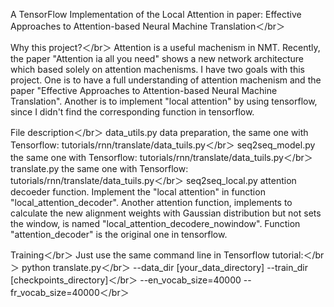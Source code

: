 A TensorFlow Implementation of the Local Attention in paper: Effective Approaches to Attention-based Neural Machine Translation＜/br＞

Why this project?＜/br＞
  Attention is a useful machenism in NMT. Recently, the paper "Attention ia all you need" shows a new network 
  architecture which based solely on attention machenisms. I have two goals with this project. One is to have a 
  full understanding of attention machenism and the paper "Effective Approaches to Attention-based Neural Machine Translation".
  Another is to implement "local attention" by using tensorflow, since I didn't find the corresponding function in tensorflow.
  
File description＜/br＞
  data_utils.py   data preparation, the same one with Tensorflow: tutorials/rnn/translate/data_tuils.py＜/br＞
  seq2seq_model.py  the same one with Tensorflow: tutorials/rnn/translate/data_tuils.py＜/br＞
  translate.py  the same one with Tensorflow: tutorials/rnn/translate/data_tuils.py＜/br＞
  seq2seq_local.py  attention decoeder function. Implement the "local attention" in function "local_attention_decoder". Another
                    attention function, implements to calculate the new alignment weights with Gaussian distribution but not sets
                    the window, is named "local_attention_decodere_nowindow". Function "attention_decoder" is the original one
                    in tensorflow.
                   
Training＜/br＞
  Just use the same command line in Tensorflow tutorial:＜/br＞
  python translate.py＜/br＞
  --data_dir [your_data_directory] --train_dir [checkpoints_directory]＜/br＞
  --en_vocab_size=40000 --fr_vocab_size=40000＜/br＞
  

                    
